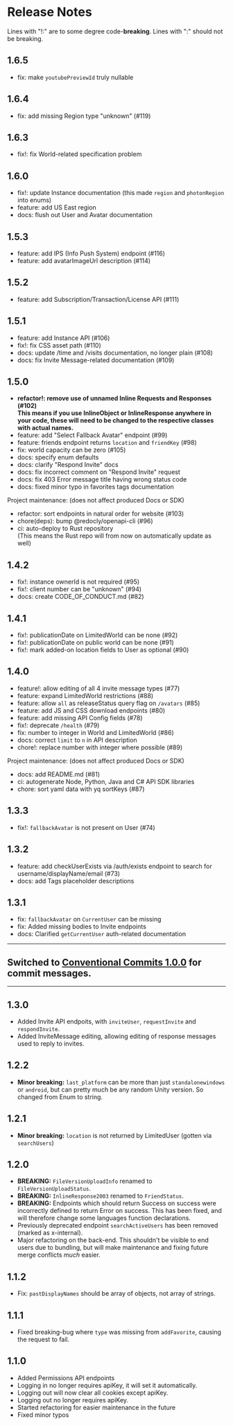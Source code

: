 # Release Notes

Lines with "!:" are to some degree code-**breaking**. Lines with ":" should not be breaking.

## 1.6.5

* fix: make `youtubePreviewId` truly nullable

## 1.6.4

* fix: add missing Region type "unknown" (#119) 

## 1.6.3

* fix!: fix World-related specification problem

## 1.6.0

* fix!: update Instance documentation (this made `region` and `photonRegion` into enums)
* feature: add US East region
* docs: flush out User and Avatar documentation

## 1.5.3

* feature: add IPS (Info Push System) endpoint (#116) 
* feature: add avatarImageUrl description (#114)

## 1.5.2

* feature: add Subscription/Transaction/License API (#111)

## 1.5.1

* feature: add Instance API (#106)
* fix!: fix CSS asset path (#110) 
* docs: update /time and /visits documentation, no longer plain (#108)
* docs: fix Invite Message-related documentation (#109) 

## 1.5.0

* **refactor!: remove use of unnamed Inline Requests and Responses (#102)**<br>
  **This means if you use InlineObject or InlineResponse anywhere in your code, these will need to be changed to the respective classes with actual names.**
* feature: add "Select Fallback Avatar" endpoint (#99)
* feature: friends endpoint returns `location` and `friendKey` (#98)
* fix: world capacity can be zero (#105)
* docs: specify enum defaults
* docs: clarify "Respond Invite" docs
* docs: fix incorrect comment on "Respond Invite" request
* docs: fix 403 Error message title having wrong status code
* docs: fixed minor typo in favorites tags documentation

Project maintenance: (does not affect produced Docs or SDK)
* refactor: sort endpoints in natural order for website (#103)
* chore(deps): bump @redocly/openapi-cli (#96)
* ci: auto-deploy to Rust repository<br>
  (This means the Rust repo will from now on automatically update as well)

## 1.4.2

* fix!: instance ownerId is not required (#95)
* fix!: client number can be "unknown" (#94)
* docs: create CODE_OF_CONDUCT.md (#82)

## 1.4.1

* fix!: publicationDate on LimitedWorld can be none (#92) 
* fix!: publicationDate on public world can be none (#91) 
* fix!: mark added-on location fields to User as optional (#90) 

## 1.4.0

* feature!: allow editing of all 4 invite message types (#77)
* feature: expand LimitedWorld restrictions (#88)
* feature: allow `all` as releaseStatus query flag on `/avatars` (#85)
* feature: add JS and CSS download endpoints (#80)
* feature: add missing API Config fields (#78)
* fix!: deprecate `/health` (#79)
* fix: number to integer in World and LimitedWorld (#86)
* docs: correct `limit` to `n` in API description
* chore!: replace number with integer where possible (#89)

Project maintenance: (does not affect produced Docs or SDK)
* docs: add README.md (#81)
* ci: autogenerate Node, Python, Java and C# API SDK libraries
* chore: sort yaml data with yq sortKeys (#87)

## 1.3.3

* fix!: `fallbackAvatar` is not present on User (#74)

## 1.3.2

* feature: add checkUserExists via /auth/exists endpoint to search for username/displayName/email (#73)
* docs: add Tags placeholder descriptions

## 1.3.1

* fix: `fallbackAvatar` on `CurrentUser` can be missing
* fix: Added missing bodies to Invite endpoints
* docs: Clarified `getCurrentUser` auth-related documentation

---

## Switched to [Conventional Commits 1.0.0](https://www.conventionalcommits.org/en/v1.0.0/) for commit messages.

---

## 1.3.0

* Added Invite API endpoits, with `inviteUser`, `requestInvite` and `respondInvite`.
* Added InviteMessage editing, allowing editing of response messages used to reply to invites.

## 1.2.2

* **Minor breaking:** `last_platform` can be more than just `standalonewindows` or `android`, but can pretty much be any random Unity version. So changed from Enum to string.

## 1.2.1

* **Minor breaking:** `location` is not returned by LimitedUser (gotten via `searchUsers`)

## 1.2.0

* **BREAKING:** `FileVersionUploadInfo` renamed to `FileVersionUploadStatus`.
* **BREAKING:** `InlineResponse2003` renamed to `FriendStatus`.
* **BREAKING:** Endpoints which should return Success on success were incorrectly defined to return Error on success. This has been fixed, and will therefore change some languages function declarations.
* Previously deprecated endpoint `searchActiveUsers` has been removed (marked as x-internal).
* Major refactoring on the back-end. This shouldn't be visible to end users due to bundling, but will make maintenance and fixing future merge conflicts *much* easier.

## 1.1.2

* Fix: `pastDisplayNames` should be array of objects, not array of strings.

## 1.1.1

* Fixed breaking-bug where `type` was missing from `addFavorite`, causing the request to fail.

## 1.1.0

* Added Permissions API endpoints
* Logging in no longer requires apiKey, it will set it automatically.
* Logging out will now clear all cookies except apiKey.
* Logging out no longer requires apiKey.
* Started refactoring for easier maintenance in the future
* Fixed minor typos

